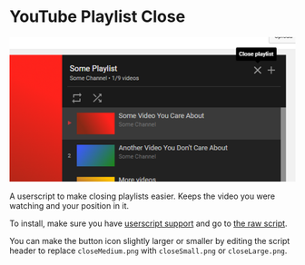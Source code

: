 # YouTube Playlist Close
![Adds a simple button](screenshots/screenshot%201.png)

A userscript to make closing playlists easier. Keeps the video you were watching and your position in it.

To install, make sure you have [userscript support](https://greasyfork.org/en/help/installing-user-scripts) and go to [the raw script](https://github.com/AjaxGb/YouTube-Playlist-Close/raw/master/YouTube%20Playlist%20Close.user.js).

You can make the button icon slightly larger or smaller by editing the script header to replace `closeMedium.png` with `closeSmall.png` or `closeLarge.png`.
